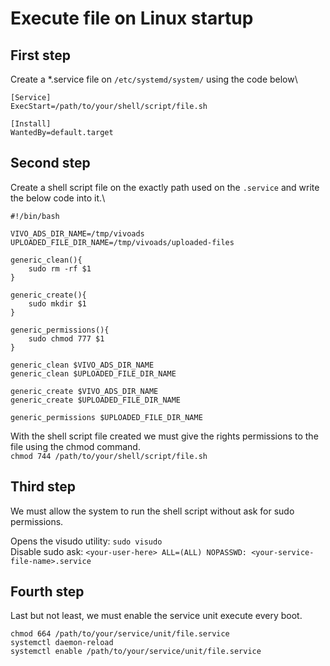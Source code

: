 # Execute file on Linux startup

## First step
Create a *.service file on ```/etc/systemd/system/``` using the code below\
```
[Service]
ExecStart=/path/to/your/shell/script/file.sh

[Install]
WantedBy=default.target
``` 
## Second step
Create a shell script file on the exactly path used on the ```.service``` and write the below code into it.\

```
#!/bin/bash

VIVO_ADS_DIR_NAME=/tmp/vivoads
UPLOADED_FILE_DIR_NAME=/tmp/vivoads/uploaded-files
 
generic_clean(){
    sudo rm -rf $1
}

generic_create(){
    sudo mkdir $1
}

generic_permissions(){
    sudo chmod 777 $1
}

generic_clean $VIVO_ADS_DIR_NAME
generic_clean $UPLOADED_FILE_DIR_NAME

generic_create $VIVO_ADS_DIR_NAME
generic_create $UPLOADED_FILE_DIR_NAME

generic_permissions $UPLOADED_FILE_DIR_NAME
```

With the shell script file created we must give the rights permissions to the file using the chmod command. \
```chmod 744 /path/to/your/shell/script/file.sh```

## Third step
We must allow the system to run the shell script without ask for sudo permissions.

Opens the visudo utility:
```sudo visudo```\
Disable sudo ask: ```<your-user-here> ALL=(ALL) NOPASSWD: <your-service-file-name>.service```


## Fourth step
Last but not least, we must enable the service unit execute every boot.
```
chmod 664 /path/to/your/service/unit/file.service
systemctl daemon-reload
systemctl enable /path/to/your/service/unit/file.service
```
